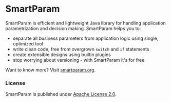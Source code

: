 # SmartParam

SmartParam is efficient and lightweight Java library for handling application parametrization and decision making.
SmartParam helps you to:

* separate all business parameters from application logic using single, optimized tool
* write clean code, free from overgrown `switch` and `if` statements
* create extensible designs using builtin plugins
* stop worrying about versioning - with SmartParam it's for free

Want to know more? Visit [smartparam.org](http://smartparam.org).

### License

SmartParam is published under [Apache License 2.0](http://www.apache.org/licenses/LICENSE-2.0).